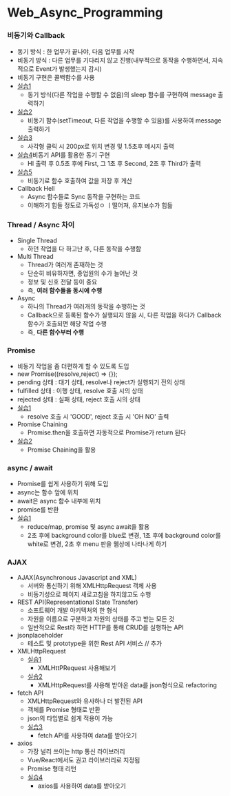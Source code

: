 # Web_Async_Programming

### 비동기와 Callback
- 동기 방식 : 한 업무가 끝나야, 다음 업무를 시작
- 비동기 방식 : 다른 업무를 기다리지 않고 진행(내부적으로 동작을 수행하면서, 지속적으로 Event가 발생했는지 감시)
- 비동기 구현은 콜백함수를 사용
- [실습1](https://github.com/KimUJin3359/Web_Async_Programming/blob/master/SetTimeout/001.script.js)
  - 동기 방식(다른 작업을 수행할 수 없음)의 sleep 함수를 구현하여 message 출력하기
- [실습2](https://github.com/KimUJin3359/Web_Async_Programming/blob/master/SetTimeout/002.script.js)
  - 비동기 함수(setTimeout, 다른 작업을 수행할 수 있음)를 사용하여 message 출력하기
- [실습3](https://github.com/KimUJin3359/Web_Async_Programming/blob/master/SetTimeout/003.async_func.html)
  - 사각형 클릭 시 200px로 위치 변경 및 1.5초후 메시지 출력
- [실습4](https://github.com/KimUJin3359/Web_Async_Programming/blob/master/SetTimeout/004.script.js)비동기 API를 활용한 동기 구현
  - HI 출력 후 0.5초 후에 First, 그 1초 후 Second, 2초 후 Third가 출력
- [실습5](https://github.com/KimUJin3359/Web_Async_Programming/blob/master/SetTimeout/005.script.js)  
  - 비동기로 함수 호출하여 값을 저장 후 게산
- Callback Hell
  - Async 함수들로 Sync 동작을 구현하는 코드
  - 이해하기 힘들 정도로 가독성ㅇ ㅣ떨어져, 유지보수가 힘듦  

### Thread / Async 차이
- Single Thread 
  - 하던 작업을 다 하고난 후, 다른 동작을 수행함
- Multi Thread
  - Thread가 여러개 존재하는 것
  - 단순히 비유하자면, 종업원의 수가 늘어난 것
  - 정보 및 신호 전달 등이 중요
  - 즉, **여러 함수들을 동시에 수행**
- Async
  - 하나의 Thread가 여러개의 동작을 수행하는 것
  - Callback으로 등록된 함수가 실행되지 않을 시, 다른 작업을 하다가 Callback 함수가 호출되면 해당 작업 수행
  - 즉, **다른 함수부터 수행**

### Promise
- 비동기 작업을 좀 더편하게 할 수 있도록 도입
- new Promise((resolve,reject) => {});
- pending 상태 : 대기 상태, resolve나 reject가 실행되기 전의 상태
- fulfilled 상태 : 이행 상태, resolve 호출 시의 상태
- rejected 상태 : 실패 상태, reject 호출 시의 상태
- [실습1](https://github.com/KimUJin3359/Web_Async_Programming/blob/master/Promise/001.script.js)
  - resolve 호출 시 'GOOD', reject 호출 시 'OH NO' 출력
- Promise Chaining
  - Promise.then을 호출하면 자동적으로 Promise가 return 된다
- [실습2](https://github.com/KimUJin3359/Web_Async_Programming/blob/master/Promise/002.script.js)  
  - Promise Chaining을 활용
  
### async / await  
- Promise를 쉽게 사용하기 위해 도입
- async는 함수 앞에 위치
- await은 async 함수 내부에 위치
- promise를 반환
- [실습1](https://github.com/KimUJin3359/Web_Async_Programming/blob/master/001.make_all.html)
  - reduce/map, promise 및 async await을 활용
  - 2초 후에 background color를 blue로 변경, 1초 후에 background color를 white로 변경, 2초 후 menu 판을 웹상에 나타나게 하기
  
### AJAX
- AJAX(Asynchronous Javascript and XML)
  - 서버와 통신하기 위해 XMLHttpRequest 객체 사용
  - 비동기성으로 페이지 새로고침을 하지않고도 수행
- REST API(Representational State Transfer)
  - 소프트웨어 개발 아키텍처의 한 형식
  - 자원을 이름으로 구분하고 자원의 상태를 주고 받는 모든 것
  - 일반적으로 Rest라 하면 HTTP를 통해 CRUD를 실행하는 API
- jsonplaceholder
  - 테스트 및 prototype을 위한 Rest API 서비스
//     추가
- XMLHttpRequest
  - [실습1](https://github.com/KimUJin3359/Web_Async_Programming/blob/master/AJAX/001.script.js)
    - XMLHttPRequest 사용해보기
  - [실습2](https://github.com/KimUJin3359/Web_Async_Programming/blob/master/AJAX/002.script.js)  
    - XMLHttpRequest를 사용해 받아온 data를 json형식으로 refactoring
- fetch API
  - XMLHttpRequest와 유사하나 더 발전된 API
  - 객체를 Promise 형태로 반환
  - json의 타입별로 쉽게 적용이 가능
  - [실습3](https://github.com/KimUJin3359/Web_Async_Programming/blob/master/AJAX/003.script.js)
    - fetch API를 사용하여 data를 받아오기
- axios
  - 가장 널리 쓰이는 http 통신 라이브러리
  - Vue/React에서도 권고 라이브러리로 지정됨
  - Promise 형태 리턴
  - [실습4](https://github.com/KimUJin3359/Web_Async_Programming/blob/master/AJAX/004.script.js)
    - axios를 사용하여 data를 받아오기
      
